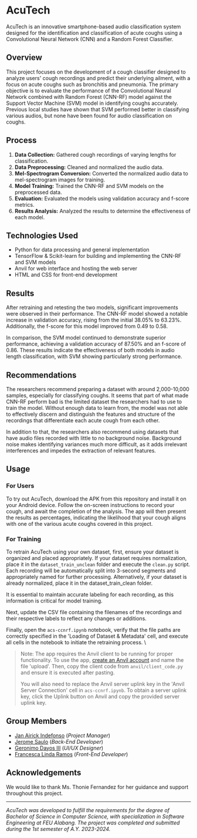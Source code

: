 # AcuTech

AcuTech is an innovative smartphone-based audio classification system designed for the identification and classification of acute coughs using a Convolutional Neural Network (CNN) and a Random Forest Classifier.

## Overview

This project focuses on the development of a cough classifier designed to analyze users' cough recordings and predict their underlying ailment, with a focus on acute coughs such as bronchitis and pneumonia. The primary objective is to evaluate the performance of the Convolutional Neural Network combined with Random Forest (CNN-RF) model against the Support Vector Machine (SVM) model in identifying coughs accurately. Previous local studies have shown that SVM performed better in classifying various audios, but none have been found for audio classification on coughs.

## Process

1. **Data Collection:** Gathered cough recordings of varying lengths for classification.
2. **Data Preprocessing:** Cleaned and normalized the audio data.
3. **Mel-Spectrogram Conversion:** Converted the normalized audio data to mel-spectrogram images for training.
4. **Model Training:** Trained the CNN-RF and SVM models on the preprocessed data.
5. **Evaluation:** Evaluated the models using validation accuracy and f-score metrics.
6. **Results Analysis:** Analyzed the results to determine the effectiveness of each model.

## Technologies Used

- Python for data processing and general implementation
- TensorFlow & Scikit-learn for building and implementing the CNN-RF and SVM models
- Anvil for web interface and hosting the web server
- HTML and CSS for front-end development

## Results

After retraining and retesting the two models, significant improvements were observed in their performance. The CNN-RF model showed a notable increase in validation accuracy, rising from the initial 38.05% to 63.23%. Additionally, the f-score for this model improved from 0.49 to 0.58. 

In comparison, the SVM model continued to demonstrate superior performance, achieving a validation accuracy of 87.50% and an f-score of 0.86. These results indicate the effectiveness of both models in audio length classification, with SVM showing particularly strong performance.

## Recommendations

The researchers recommend preparing a dataset with around 2,000-10,000 samples, especially for classifying coughs. It seems that part of what made CNN-RF perform bad is the limited dataset the researchers had to use to train the model. Without enough data to learn from, the model was not able to effectively discern and distinguish the features and structure of the recordings that differentiate each acute cough from each other. 

In addition to that, the researchers also recommend using datasets that have audio files recorded with little to no background noise. Background noise makes identifying variances much more difficult, as it adds irrelevant interferences and impedes the extraction of relevant features.

## Usage

### For Users

To try out AcuTech, download the APK from this repository and install it on your Android device. Follow the on-screen instructions to record your cough, and await the completion of the analysis. The app will then present the results as percentages, indicating the likelihood that your cough aligns with one of the various acute coughs covered in this project.

### For Training

To retrain AcuTech using your own dataset, first, ensure your dataset is organized and placed appropriately. If your dataset requires normalization, place it in the `dataset_train_unclean` folder and execute the `clean.py` script. Each recording will be automatically split into 3-second segments and appropriately named for further processing. Alternatively, if your dataset is already normalized, place it in the dataset_train_clean folder.

It is essential to maintain accurate labeling for each recording, as this information is critical for model training.

Next, update the CSV file containing the filenames of the recordings and their respective labels to reflect any changes or additions.

Finally, open the `acs-ccnrf.ipynb` notebook, verify that the file paths are correctly specified in the 'Loading of Dataset & Metadata' cell, and execute all cells in the notebook to initiate the retraining process.
\
> Note: The app requires the Anvil client to be running for proper functionality. To use the app, [create an Anvil account](https://anvil.works/sign-up) and name the file 'upload'. Then, copy the client code from `anvil/client_code.py` and ensure it is executed after pasting. 
>
> You will also need to replace the Anvil server uplink key in the 'Anvil Server Connection' cell in `acs-ccnrf.ipynb`. To obtain a server uplink key, click the Uplink button on Anvil and copy the provided server uplink key.

## Group Members

- [Jan Airick Indefonso](https://www.linkedin.com/in/jan-airick-indefonso-54a76426b/) (*Project Manager*)
- [Jerome Saulo](https://www.linkedin.com/in/jerome-saulo/) (*Back-End Developer*)
- [Geronimo Dayos III](https://www.linkedin.com/in/john-dayos-678a22253/) (*UI/UX Designer*)
- [Francesca Linda Ramos](https://www.linkedin.com/in/france-ramos/) (*Front-End Developer*)

## Acknowledgements

We would like to thank Ms. Thonie Fernandez for her guidance and support throughout this project.

---

*AcuTech was developed to fulfill the requirements for the degree of Bachelor of Science in Computer Science, with specialization in Software Engineering at FEU Alabang. The project was completed and submitted during the 1st semester of A.Y. 2023-2024.*
